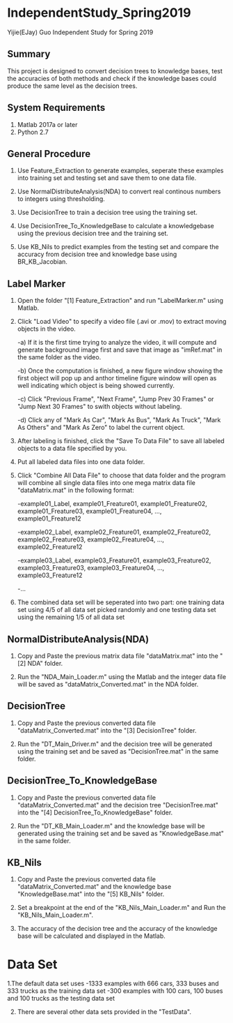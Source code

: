 # IndependentStudy_Spring2019
Yijie(EJay) Guo Independent Study for Spring 2019

## Summary
This project is designed to convert decision trees to knowledge bases, test the accuracies of both methods and check if the knowledge bases could produce the same level as the decision trees.

## System Requirements
1. Matlab 2017a or later
2. Python 2.7

## General Procedure

1. Use Feature_Extraction to generate examples, seperate these examples into training set and testing set and save them to one data file.

2. Use NormalDistributeAnalysis(NDA) to convert real continous numbers to integers using thresholding.

3. Use DecisionTree to train a decision tree using the training set.

4. Use DecisionTree_To_KnowledgeBase to calculate a knowledgebase using the previous decision tree and the training set.

5. Use KB_Nils to predict examples from the testing set and compare the accuracy from decision tree and knowledge base using BR_KB_Jacobian.

## Label Marker
1. Open the folder "[1] Feature_Extraction" and run "LabelMarker.m" using Matlab.

2. Click "Load Video" to specify a video file (.avi or .mov) to extract moving objects in the video.

    -a) If it is the first time trying to analyze the video, it will compute and generate background image first and save that image as 
    "imRef.mat" in the same folder as the video.
    
    -b) Once the computation is finished, a new figure window showing the first object will pop up and anthor timeline figure window will
    open as well indicating which object is being showed currently.
    
    -c) Click "Previous Frame", "Next Frame", "Jump Prev 30 Frames" or "Jump Next 30 Frames" to swith objects without labeling.
    
    -d) Click any of "Mark As Car", "Mark As Bus", "Mark As Truck", "Mark As Others" and "Mark As Zero" to label the current object.
    
3. After labeling is finished, click the "Save To Data File" to save all labeled objects to a data file specified by you.

4. Put all labeled data files into one data folder.

5. Click "Combine All Data File" to choose that data folder and the program will combine all single data files into one mega matrix data file "dataMatrix.mat" in the following format:

    -example01_Label, example01_Freature01, example01_Freature02, example01_Freature03, example01_Freature04, ..., example01_Freature12 
    
    -example02_Label, example02_Freature01, example02_Freature02, example02_Freature03, example02_Freature04, ..., example02_Freature12 
    
    -example03_Label, example03_Freature01, example03_Freature02, example03_Freature03, example03_Freature04, ..., example03_Freature12
    
    -...

6. The combined data set will be seperated into two part: one training data set using 4/5 of all data set picked randomly and one testing data set using the remaining 1/5 of all data set
    
## NormalDistributeAnalysis(NDA)
1. Copy and Paste the previous matrix data file "dataMatrix.mat" into the "[2] NDA" folder.

2. Run the "NDA_Main_Loader.m" using the Matlab and the integer data file will be saved as "dataMatrix_Converted.mat" in the NDA folder.

## DecisionTree
1. Copy and Paste the previous converted data file "dataMatrix_Converted.mat" into the "[3] DecisionTree" folder.

2. Run the "DT_Main_Driver.m" and the decision tree will be generated using the training set and be saved as "DecisionTree.mat" in the same folder.

## DecisionTree_To_KnowledgeBase
1. Copy and Paste the previous converted data file "dataMatrix_Converted.mat" and the decision tree "DecisionTree.mat" into the "[4] DecisionTree_To_KnowledgeBase" folder.

2. Run the "DT_KB_Main_Loader.m" and the knowledge base will be generated using the training set and be saved as "KnowledgeBase.mat" in the same folder.

## KB_Nils
1. Copy and Paste the previous converted data file "dataMatrix_Converted.mat" and the knowledge base "KnowledgeBase.mat" into the "[5] KB_Nils" folder.

2. Set a breakpoint at the end of the "KB_Nils_Main_Loader.m" and Run the "KB_Nils_Main_Loader.m". 

3. The accuracy of the decision tree and the accuracy of the knowledge base will be calculated and displayed in the Matlab.

# Data Set

1.The default data set uses 
-1333 examples with 666 cars, 333 buses and 333 trucks as the training data set
-300 examples with 100 cars, 100 buses and 100 trucks as the testing data set

2. There are several other data sets provided in the "TestData".
